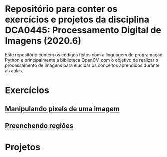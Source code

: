 # Repositório para conter os exercícios e projetos da disciplina DCA0445: Processamento Digital de Imagens (2020.6)

Este repositório contém os códigos feitos com a linguagem de programação Python e principalmente a biblioteca OpenCV, com o objetivo de realizar o processamento de imagens para elucidar os conceitos aprendidos durante as aulas.

# Exercícios

## [Manipulando pixels de uma imagem](https://github.com/MailsonRodrigues/digital_image_processing/blob/master/exercises/Exercicios_1.ipynb)
## [Preenchendo regiôes](https://github.com/MailsonRodrigues/digital_image_processing/blob/master/exercises/Exercicios_2.ipynb)

# Projetos
